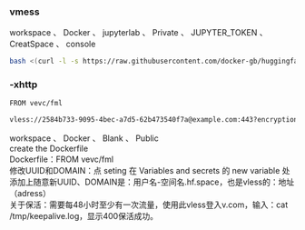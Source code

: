 ### vmess
workspace 、 Docker 、 jupyterlab 、 Private 、 JUPYTER_TOKEN 、 CreatSpace 、 console
```bash
bash <(curl -l -s https://raw.githubusercontent.com/docker-gb/huggingface.co/refs/heads/main/test.sh)
```

### -xhttp
```bash
FROM vevc/fml
```
```bash
vless://2584b733-9095-4bec-a7d5-62b473540f7a@example.com:443?encryption=none&security=tls&fp=chrome&type=xhttp&path=%2F&mode=auto#hf-xhttp
```
<div>workspace 、 Docker 、 Blank 、 Public <div>
<div>create the Dockerfile<div>
<div>Dockerfile：FROM vevc/fml<div>

<div>修改UUID和DOMAIN：点 seting 在 Variables and secrets 的 new variable 处添加上随意新UUID、DOMAIN是：用户名-空间名.hf.space，也是vless的：地址（adress）<div>

<div>关于保活：需要每48小时至少有一次流量，使用此vless登入v.com，输入：cat /tmp/keepalive.log，显示400保活成功。<div>










